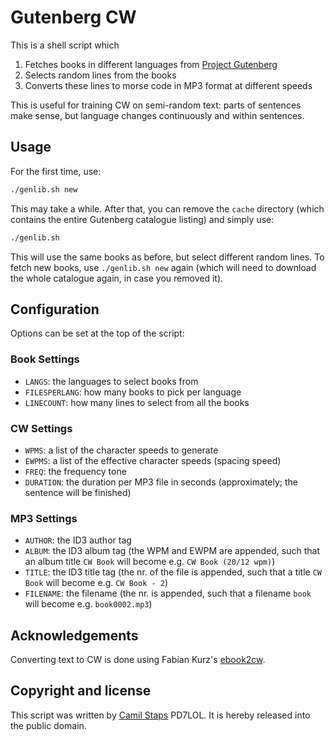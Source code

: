 # Gutenberg CW

This is a shell script which

1. Fetches books in different languages from [Project Gutenberg][gutenberg]
2. Selects random lines from the books
3. Converts these lines to morse code in MP3 format at different speeds

This is useful for training CW on semi-random text: parts of sentences make
sense, but language changes continuously and within sentences.

## Usage

For the first time, use:

```bash
./genlib.sh new
```

This may take a while. After that, you can remove the `cache` directory (which
contains the entire Gutenberg catalogue listing) and simply use:

```bash
./genlib.sh
```

This will use the same books as before, but select different random lines. To
fetch new books, use `./genlib.sh new` again (which will need to download the
whole catalogue again, in case you removed it).

## Configuration

Options can be set at the top of the script:

### Book Settings
- `LANGS`: the languages to select books from
- `FILESPERLANG`: how many books to pick per language
- `LINECOUNT`: how many lines to select from all the books

### CW Settings
- `WPMS`: a list of the character speeds to generate
- `EWPMS`: a list of the effective character speeds (spacing speed)
- `FREQ`: the frequency tone
- `DURATION`: the duration per MP3 file in seconds (approximately; the sentence
  will be finished)

### MP3 Settings
- `AUTHOR`: the ID3 author tag
- `ALBUM`: the ID3 album tag (the WPM and EWPM are appended, such that an album
  title `CW Book` will become e.g. `CW Book (20/12 wpm)`)
- `TITLE`: the ID3 title tag (the nr. of the file is appended, such that a
  title `CW Book` will become e.g. `CW Book - 2`)
- `FILENAME`: the filename (the nr. is appended, such that a filename `book`
  will become e.g. `book0002.mp3`)

## Acknowledgements

Converting text to CW is done using Fabian Kurz's [ebook2cw][].

## Copyright and license

This script was written by [Camil Staps][cs] PD7LOL. It is hereby released into
the public domain.

[cs]: https://camilstaps.nl
[ebook2cw]: http://fkurz.net/ham/ebook2cw.html
[gutenberg]: http://www.gutenberg.org/wiki/Main_Page
